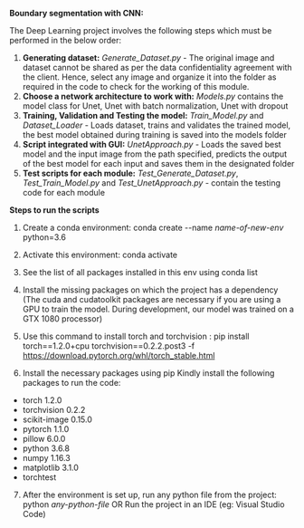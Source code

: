 **Boundary segmentation with CNN:**

The Deep Learning project involves the following steps which must be performed in the below order:
1. **Generating dataset:** *Generate_Dataset.py* - The original image and dataset cannot be shared as per the data confidentiality agreement with the client. 
Hence, select any image and organize it into the folder as required in the code to check for the working of this module. 
2. **Choose a network architecture to work with:** *Models.py* contains the model class for Unet, Unet with batch normalization, Unet with dropout
3. **Training, Validation and Testing the model:** *Train_Model.py* and *Dataset_Loader* - Loads dataset, trains and validates the trained model, the best model obtained during training is saved into the models folder
4. **Script integrated with GUI:** *UnetApproach.py* - Loads the saved best model and the input image from the path specified, predicts the output of the best model for each input and saves them in the designated folder
5. **Test scripts for each module:** *Test_Generate_Dataset.py*, *Test_Train_Model.py* and *Test_UnetApproach.py* - contain the testing code for each module

**Steps to run the scripts**
1. Create a conda environment:
conda create --name *name-of-new-env* python=3.6

2. Activate this environment:
conda activate *<name-of-new-env>*

3. See the list of all packages installed in this env using
conda list

4. Install the missing packages on which the project has a dependency
(The cuda and cudatoolkit packages are necessary if you are using a GPU to train the model. During development, our model was trained on a GTX 1080 processor)

5. Use this command to install torch and torchvision :
pip install torch==1.2.0+cpu torchvision==0.2.2.post3 -f https://download.pytorch.org/whl/torch_stable.html

6. Install the necessary packages using pip
Kindly install the following packages to run the code:
* torch                     1.2.0
* torchvision               0.2.2
* scikit-image              0.15.0
* pytorch                   1.1.0
* pillow                    6.0.0
* python                    3.6.8
* numpy                     1.16.3
* matplotlib                3.1.0
* torchtest

7. After the environment is set up, run any python file from the project:
python *any-python-file*
OR
Run the project in an IDE (eg: Visual Studio Code)





